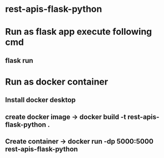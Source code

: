 # rest-apis-flask-python

# Run as flask app execute following cmd
## flask run

# Run as docker container
## Install docker desktop
## create docker image -> docker build -t rest-apis-flask-python .
## Create container -> docker run -dp 5000:5000 rest-apis-flask-python

